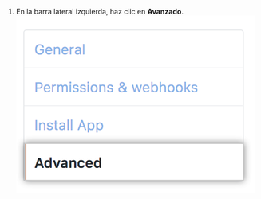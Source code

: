 1. En la barra lateral izquierda, haz clic en **Avanzado**. ![pestaña de avanzado](/assets/images/github-apps/github_apps_advanced.png)

